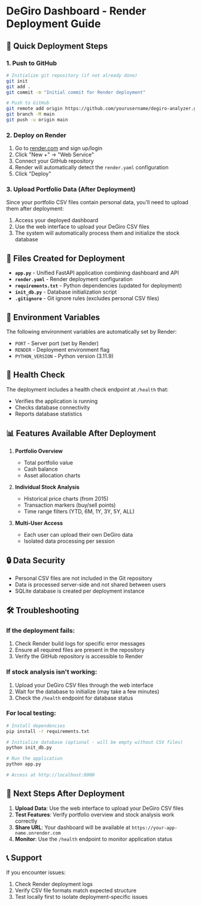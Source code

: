 # DeGiro Dashboard - Render Deployment Guide

## 🚀 Quick Deployment Steps

### 1. Push to GitHub
```bash
# Initialize git repository (if not already done)
git init
git add .
git commit -m "Initial commit for Render deployment"

# Push to GitHub
git remote add origin https://github.com/yourusername/degiro-analyzer.git
git branch -M main
git push -u origin main
```

### 2. Deploy on Render
1. Go to [render.com](https://render.com) and sign up/login
2. Click "New +" → "Web Service"
3. Connect your GitHub repository
4. Render will automatically detect the `render.yaml` configuration
5. Click "Deploy"

### 3. Upload Portfolio Data (After Deployment)
Since your portfolio CSV files contain personal data, you'll need to upload them after deployment:

1. Access your deployed dashboard
2. Use the web interface to upload your DeGiro CSV files
3. The system will automatically process them and initialize the stock database

## 📁 Files Created for Deployment

- **`app.py`** - Unified FastAPI application combining dashboard and API
- **`render.yaml`** - Render deployment configuration
- **`requirements.txt`** - Python dependencies (updated for deployment)
- **`init_db.py`** - Database initialization script
- **`.gitignore`** - Git ignore rules (excludes personal CSV files)

## 🔧 Environment Variables

The following environment variables are automatically set by Render:
- `PORT` - Server port (set by Render)
- `RENDER` - Deployment environment flag
- `PYTHON_VERSION` - Python version (3.11.9)

## 🏥 Health Check

The deployment includes a health check endpoint at `/health` that:
- Verifies the application is running
- Checks database connectivity
- Reports database statistics

## 📊 Features Available After Deployment

1. **Portfolio Overview**
   - Total portfolio value
   - Cash balance
   - Asset allocation charts

2. **Individual Stock Analysis**
   - Historical price charts (from 2015)
   - Transaction markers (buy/sell points)
   - Time range filters (YTD, 6M, 1Y, 3Y, 5Y, ALL)

3. **Multi-User Access**
   - Each user can upload their own DeGiro data
   - Isolated data processing per session

## 🔒 Data Security

- Personal CSV files are not included in the Git repository
- Data is processed server-side and not shared between users
- SQLite database is created per deployment instance

## 🛠️ Troubleshooting

### If the deployment fails:
1. Check Render build logs for specific error messages
2. Ensure all required files are present in the repository
3. Verify the GitHub repository is accessible to Render

### If stock analysis isn't working:
1. Upload your DeGiro CSV files through the web interface
2. Wait for the database to initialize (may take a few minutes)
3. Check the `/health` endpoint for database status

### For local testing:
```bash
# Install dependencies
pip install -r requirements.txt

# Initialize database (optional - will be empty without CSV files)
python init_db.py

# Run the application
python app.py

# Access at http://localhost:8000
```

## 🎯 Next Steps After Deployment

1. **Upload Data**: Use the web interface to upload your DeGiro CSV files
2. **Test Features**: Verify portfolio overview and stock analysis work correctly  
3. **Share URL**: Your dashboard will be available at `https://your-app-name.onrender.com`
4. **Monitor**: Use the `/health` endpoint to monitor application status

## 📞 Support

If you encounter issues:
1. Check Render deployment logs
2. Verify CSV file formats match expected structure
3. Test locally first to isolate deployment-specific issues